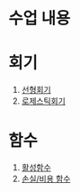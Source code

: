 # 수업 내용

# 회기

1. [선형회기](../../../../DeepLearning/Regression/Linear_Regression)
1. [로제스틱회기](../../../../DeepLearning/Regression/Logistic_Regression)

# 함수

1. [활성함수](../../../../DeepLearning/Function/Activation_Function)
1. [손실/비용 함수](../../../../DeepLearning/Function/Cost_Function)
